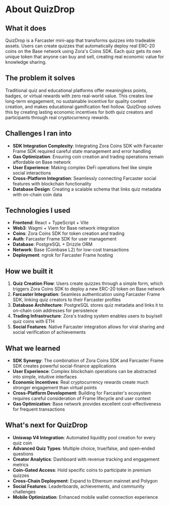 # About QuizDrop

## What it does

QuizDrop is a Farcaster mini-app that transforms quizzes into tradeable assets. Users can create quizzes that automatically deploy real ERC-20 coins on the Base network using Zora's Coins SDK. Each quiz gets its own unique token that anyone can buy and sell, creating real economic value for knowledge sharing.

## The problem it solves

Traditional quiz and educational platforms offer meaningless points, badges, or virtual rewards with zero real-world value. This creates low long-term engagement, no sustainable incentive for quality content creation, and makes educational gamification feel hollow. QuizDrop solves this by creating lasting economic incentives for both quiz creators and participants through real cryptocurrency rewards.

## Challenges I ran into

- **SDK Integration Complexity**: Integrating Zora Coins SDK with Farcaster Frame SDK required careful state management and error handling
- **Gas Optimization**: Ensuring coin creation and trading operations remain affordable on Base network
- **User Experience**: Making complex DeFi operations feel like simple social interactions
- **Cross-Platform Integration**: Seamlessly connecting Farcaster social features with blockchain functionality
- **Database Design**: Creating a scalable schema that links quiz metadata with on-chain coin data

## Technologies I used

- **Frontend**: React + TypeScript + Vite
- **Web3**: Wagmi + Viem for Base network integration
- **Coins**: Zora Coins SDK for token creation and trading
- **Auth**: Farcaster Frame SDK for user management
- **Database**: PostgreSQL + Drizzle ORM
- **Network**: Base (Coinbase L2) for low-cost transactions
- **Deployment**: ngrok for Farcaster Frame hosting

## How we built it

1. **Quiz Creation Flow**: Users create quizzes through a simple form, which triggers Zora Coins SDK to deploy a new ERC-20 token on Base network
2. **Farcaster Integration**: Seamless authentication using Farcaster Frame SDK, linking quiz creators to their Farcaster profiles
3. **Database Architecture**: PostgreSQL stores quiz metadata and links it to on-chain coin addresses for persistence
4. **Trading Infrastructure**: Zora's trading system enables users to buy/sell quiz coins with ETH
5. **Social Features**: Native Farcaster integration allows for viral sharing and social verification of achievements

## What we learned

- **SDK Synergy**: The combination of Zora Coins SDK and Farcaster Frame SDK creates powerful social-finance applications
- **User Experience**: Complex blockchain operations can be abstracted into simple, intuitive interfaces
- **Economic Incentives**: Real cryptocurrency rewards create much stronger engagement than virtual points
- **Cross-Platform Development**: Building for Farcaster's ecosystem requires careful consideration of Frame lifecycle and user context
- **Gas Optimization**: Base network provides excellent cost-effectiveness for frequent transactions

## What's next for QuizDrop

- **Uniswap V4 Integration**: Automated liquidity pool creation for every quiz coin
- **Advanced Quiz Types**: Multiple choice, true/false, and open-ended questions
- **Creator Analytics**: Dashboard with revenue tracking and engagement metrics
- **Coin-Gated Access**: Hold specific coins to participate in premium quizzes
- **Cross-Chain Deployment**: Expand to Ethereum mainnet and Polygon
- **Social Features**: Leaderboards, achievements, and community challenges
- **Mobile Optimization**: Enhanced mobile wallet connection experience 
